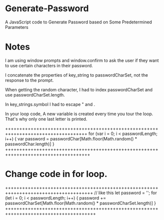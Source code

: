# Generate-Password
A JavaScript code to Generate Password based on Some Predetermined Parameters


# Notes
I am using window prompts and window.confirm to ask the user if they want to use certain characters in their password.

I concatenate the properties of key_string to passwordCharSet, not the response to the prompt.

When getting the random character, I had to index passwordCharSet and use passwordCharSet.length.

In key_strings.symbol I had to escape " and \.


In your loop code, A new variable is created every time you tour the loop. That's why only one last letter is printed.

+++++++++++++++++++++++++++++++++++++++++++++++++++++++++++++++++++++++++++++++++++
for (var i = 0; i < passwordLength; i++) {
  var password = passwordChar[Math.floor(Math.random() * passwordChar.length)]
}
++++++++++++++++++++++++++++++++++++++++++++++++++++++++++++++++++++++++++++++++++++

# Change code in for loop.

+++++++++++++++++++++++++++++++++++++++++++++++++++++++++++++++++++++++++++++++++++++
// like this
let password = '';
for (let i = 0; i < passwordLength; i++) {
  password += passwordCharSet[Math.floor(Math.random() * passwordCharSet.length)]
}
++++++++++++++++++++++++++++++++++++++++++++++++++++++++++++++++++++++++++++++++++++++
